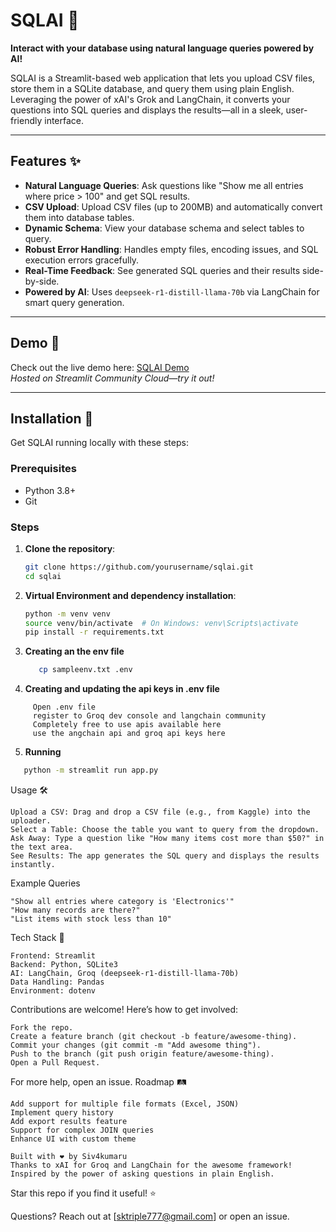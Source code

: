 # SQLAI 🤖

**Interact with your database using natural language queries powered by AI!**

SQLAI is a Streamlit-based web application that lets you upload CSV files, store them in a SQLite database, and query them using plain English. Leveraging the power of xAI's Grok and LangChain, it converts your questions into SQL queries and displays the results—all in a sleek, user-friendly interface.

---

## Features ✨

- **Natural Language Queries**: Ask questions like "Show me all entries where price > 100" and get SQL results.
- **CSV Upload**: Upload CSV files (up to 200MB) and automatically convert them into database tables.
- **Dynamic Schema**: View your database schema and select tables to query.
- **Robust Error Handling**: Handles empty files, encoding issues, and SQL execution errors gracefully.
- **Real-Time Feedback**: See generated SQL queries and their results side-by-side.
- **Powered by AI**: Uses `deepseek-r1-distill-llama-70b` via LangChain for smart query generation.

---

## Demo 🎥

Check out the live demo here: [SQLAI Demo](https://siv4kumar-sqlai.streamlit.app/)  
*Hosted on Streamlit Community Cloud—try it out!*

---

## Installation 🚀

Get SQLAI running locally with these steps:

### Prerequisites
- Python 3.8+
- Git

### Steps
1. **Clone the repository**:
   ```bash
   git clone https://github.com/yourusername/sqlai.git
   cd sqlai
   ```
   
2. **Virtual Environment and dependency installation**:
   ```bash
   python -m venv venv
   source venv/bin/activate  # On Windows: venv\Scripts\activate
   pip install -r requirements.txt
   ```

3. **Creating an the env file**
   ```bash
      cp sampleenv.txt .env
   ```

4. **Creating and updating the api keys in .env file**
 ```
      Open .env file
      register to Groq dev console and langchain community
      Completely free to use apis available here
      use the angchain api and groq api keys here
```
5. **Running**

```bash
   python -m streamlit run app.py
```
Usage 🛠️

    Upload a CSV: Drag and drop a CSV file (e.g., from Kaggle) into the uploader.
    Select a Table: Choose the table you want to query from the dropdown.
    Ask Away: Type a question like "How many items cost more than $50?" in the text area.
    See Results: The app generates the SQL query and displays the results instantly.

Example Queries

    "Show all entries where category is 'Electronics'"
    "How many records are there?"
    "List items with stock less than 10"

Tech Stack 🧰

    Frontend: Streamlit
    Backend: Python, SQLite3
    AI: LangChain, Groq (deepseek-r1-distill-llama-70b)
    Data Handling: Pandas
    Environment: dotenv

Contributions are welcome! Here’s how to get involved:

    Fork the repo.
    Create a feature branch (git checkout -b feature/awesome-thing).
    Commit your changes (git commit -m "Add awesome thing").
    Push to the branch (git push origin feature/awesome-thing).
    Open a Pull Request.

For more help, open an issue.
Roadmap 🛤️

    Add support for multiple file formats (Excel, JSON)
    Implement query history
    Add export results feature
    Support for complex JOIN queries
    Enhance UI with custom theme

    Built with ❤️ by Siv4kumaru
    Thanks to xAI for Groq and LangChain for the awesome framework!
    Inspired by the power of asking questions in plain English.

Star this repo if you find it useful! ⭐

Questions? Reach out at [sktriple777@gmail.com] or open an issue.
